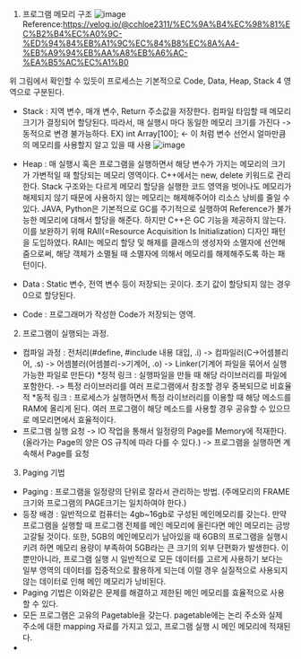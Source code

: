 1. 프로그램 메모리 구조
  ![image](https://user-images.githubusercontent.com/38064756/121796114-aa821080-cc51-11eb-852d-3fb211679604.png)
  Reference:https://velog.io/@cchloe2311/%EC%9A%B4%EC%98%81%EC%B2%B4%EC%A0%9C-%ED%94%84%EB%A1%9C%EC%84%B8%EC%8A%A4-%EB%A9%94%EB%AA%A8%EB%A6%AC-%EA%B5%AC%EC%A1%B0

  위 그림에서 확인할 수 있듯이 프로세스는 기본적으로 Code, Data, Heap, Stack 4 영역으로 구분된다.
  - Stack : 지역 변수, 매개 변수, Return 주소값을 저장한다.
            컴파일 타임할 때 메모리 크기가 결정되어 할당된다. 따라서, 매 실행시 마다 동일한 메모리 크기를 가진다 -> 동적으로 변경 불가능하다.
            EX) int Array[100]; <- 이 처럼 변수 선언시 얼마만큼의 메모리를 사용할지 알고 있을 때 사용
            ![image](https://user-images.githubusercontent.com/38064756/121797039-9261bf80-cc58-11eb-8e00-6ff72ac14a10.png)
            
  - Heap : 매 실행시 혹은 프로그램을 실행하면서 해당 변수가 가지는 메모리의 크기가 가변적일 때 할당되는 메모리 영역이다.
            C++에서는 new, delete 키워드로 관리한다.
            Stack 구조와는 다르게 메모리 할당을 실행한 코드 영역을 벗어나도 메모리가 해제되지 않기 때문에 사용하지 않는 메모리는 해제해주어야 리소스 낭비를 줄일 수 있다.
            JAVA, Python은 기본적으로 GC를 주기적으로 실행하여 Reference가 불가능한 메모리에 대해서 할당을 해준다.
            하지만 C++은 GC 기능을 제공하지 않는다. 이를 보완하기 위해 RAII(=Resource Acquisition Is Initialization) 디자인 패턴을 도입하였다.
            RAII는 메모리 할당 및 해제를 클래스의 생성자와 소멸자에 선언해줌으로써, 해당 객체가 소멸될 때 소멸자에 의해서 메모리를 해제해주도록 하는 패턴이다.
     
  - Data : Static 변수, 전역 변수 등이 저장되는 곳이다. 초기 값이 할당되지 않는 경우 0으로 할당된다.
  - Code : 프로그래머가 작성한 Code가 저장되는 영역.
  
2. 프로그램이 실행되는 과정.
  - 컴파일 과정 : 전처리(#define, #include 내용 대입, .i) -> 컴파일러(C->어셈블리어, .s) -> 어셈블러(어셈블리->기계어, .o) -> Linker(기계어 파일을 묶어서 실행가능한 파일로 만든다)
    *정적 링크 : 실행파일을 만들 때 해당 라이브러리를 파일에 포함한다. -> 특정 라이브러리를 여러 프로그램에서 참조할 경우 중복되므로 비효율적
    *동적 링크 : 프로세스가 실행하면서 특정 라이브러리를 이용할 때 해당 메소드를 RAM에 올리게 된다. 여러 프로그램이 해당 메소드를 사용할 경우 공유할 수 있으므로 메모리면에서 효율적이다.
  - 프로그램 실행 요청 -> IO 작업을 통해서 일정량의 Page를 Memory에 적재한다.(올라가는 Page의 양은 OS 규칙에 따라 다를 수 있다.) -> 프로그램을 실행하면 계속해서 Page를 요청

3. Paging 기법
  - Paging : 프로그램을 일정량의 단위로 잘라서 관리하는 방법. (주메모리의 FRAME크기와 프로그램의 PAGE크기는 일치하여야 한다.)
  - 등장 배경 : 일반적으로 컴퓨터는 4gb~16gb로 구성된 메인메모리를 갖는다. 만약 프로그램을 실행할 때 프로그램 전체를 메인 메모리에 올린다면 메인 메모리는 금방 고갈될 것이다. 또한, 5GB의 메인메모리가 남아있을 때 6GB의 프로그램을 실행시키려 하면 메모리 용량이 부족하여 5GB라는 큰 크기의 외부 단편화가 발생한다. 이 뿐만아니라, 프로그램 실행 시 일반적으로 모든 데이터를 고르게 사용하기 보다는 일부 영역의 데이터를 집중적으로 활용하게 되는데 이럴 경우 실질적으로 사용되지 않는 데이터로 인해 메인 메모리가 낭비된다.
  - Paging 기법은 이와같은 문제를 해결하고 제한된 메인 메모리를 효율적으로 사용할 수 있다.
  - 모든 프로그램은 고유의 Pagetable을 갖는다. pagetable에는 논리 주소와 실제 주소에 대한 mapping 자료를 가지고 있고, 프로그램 실행 시 메인 메모리에 적재된다.
  - 
  
